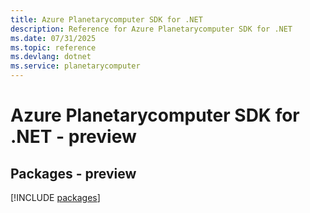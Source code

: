 ```yaml
---
title: Azure Planetarycomputer SDK for .NET
description: Reference for Azure Planetarycomputer SDK for .NET
ms.date: 07/31/2025
ms.topic: reference
ms.devlang: dotnet
ms.service: planetarycomputer
---
```

# Azure Planetarycomputer SDK for .NET - preview
## Packages - preview
[!INCLUDE [packages](planetarycomputer-index.md)]